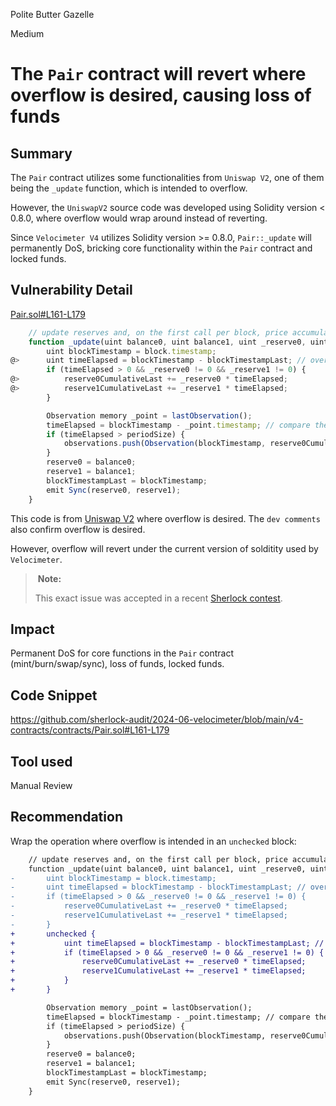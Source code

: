 Polite Butter Gazelle

Medium

# The `Pair` contract will revert where overflow is desired, causing loss of funds

## Summary

The `Pair` contract utilizes some functionalities from `Uniswap V2`, one of them being the `_update` function, which is intended to overflow.

However, the `UniswapV2` source code was developed using Solidity version < 0.8.0, where overflow would wrap around instead of reverting. 

Since `Velocimeter V4` utilizes Solidity version >= 0.8.0, `Pair::_update` will permanently DoS, bricking core functionality within the `Pair` contract and locked funds. 

## Vulnerability Detail

[Pair.sol#L161-L179](https://github.com/sherlock-audit/2024-06-velocimeter/blob/main/v4-contracts/contracts/Pair.sol#L161-L179)
```javascript
    // update reserves and, on the first call per block, price accumulators
    function _update(uint balance0, uint balance1, uint _reserve0, uint _reserve1) internal {
        uint blockTimestamp = block.timestamp;
@>      uint timeElapsed = blockTimestamp - blockTimestampLast; // overflow is desired
        if (timeElapsed > 0 && _reserve0 != 0 && _reserve1 != 0) {
@>          reserve0CumulativeLast += _reserve0 * timeElapsed;
@>          reserve1CumulativeLast += _reserve1 * timeElapsed;
        }

        Observation memory _point = lastObservation();
        timeElapsed = blockTimestamp - _point.timestamp; // compare the last observation with current timestamp, if greater than 30 minutes, record a new event
        if (timeElapsed > periodSize) {
            observations.push(Observation(blockTimestamp, reserve0CumulativeLast, reserve1CumulativeLast));
        }
        reserve0 = balance0;
        reserve1 = balance1;
        blockTimestampLast = blockTimestamp;
        emit Sync(reserve0, reserve1);
    }
```

This code is from [Uniswap V2](https://github.com/Uniswap/v2-core/blob/master/contracts/UniswapV2Pair.sol#L73) where overflow is desired. The `dev comments` also confirm overflow is desired.

However, overflow will revert under the current version of solditity used by `Velocimeter`.

> <strong style = "margin-left: 4px">Note:</strong>
>
> This exact issue was accepted in a recent [Sherlock contest](https://github.com/sherlock-audit/2024-02-jala-swap-judging/issues/186).

## Impact

Permanent DoS for core functions in the `Pair` contract (mint/burn/swap/sync), loss of funds, locked funds.

## Code Snippet

https://github.com/sherlock-audit/2024-06-velocimeter/blob/main/v4-contracts/contracts/Pair.sol#L161-L179

## Tool used

Manual Review

## Recommendation

Wrap the operation where overflow is intended in an `unchecked` block:

```diff
    // update reserves and, on the first call per block, price accumulators
    function _update(uint balance0, uint balance1, uint _reserve0, uint _reserve1) internal {
-       uint blockTimestamp = block.timestamp;
-       uint timeElapsed = blockTimestamp - blockTimestampLast; // overflow is desired
-       if (timeElapsed > 0 && _reserve0 != 0 && _reserve1 != 0) {
-           reserve0CumulativeLast += _reserve0 * timeElapsed;
-           reserve1CumulativeLast += _reserve1 * timeElapsed;
-       }
+       unchecked {
+           uint timeElapsed = blockTimestamp - blockTimestampLast; // overflow is desired
+           if (timeElapsed > 0 && _reserve0 != 0 && _reserve1 != 0) {
+               reserve0CumulativeLast += _reserve0 * timeElapsed;
+               reserve1CumulativeLast += _reserve1 * timeElapsed;
+           }
+       }

        Observation memory _point = lastObservation();
        timeElapsed = blockTimestamp - _point.timestamp; // compare the last observation with current timestamp, if greater than 30 minutes, record a new event
        if (timeElapsed > periodSize) {
            observations.push(Observation(blockTimestamp, reserve0CumulativeLast, reserve1CumulativeLast));
        }
        reserve0 = balance0;
        reserve1 = balance1;
        blockTimestampLast = blockTimestamp;
        emit Sync(reserve0, reserve1);
    }
```